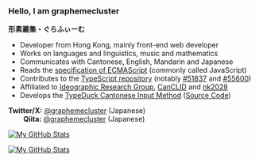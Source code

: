 ### Hello, I am graphemecluster

**形素叢集・ぐらふぃーむ**

- Developer from Hong Kong, mainly front-end web developer
- Works on languages and linguistics, music and mathematics
- Communicates with Cantonese, English, Mandarin and Japanese
- Reads the [specification of ECMAScript](https://tc39.es/ecma262/) (commonly called JavaScript)
- Contributes to the [TypeScript repository](https://github.com/microsoft/TypeScript) (notably [#51837](https://github.com/microsoft/TypeScript/pull/51837) and [#55600](https://github.com/microsoft/TypeScript/pull/55600))
- Affiliated to [Ideographic Research Group](https://en.wikipedia.org/wiki/Ideographic_Research_Group), [CanCLID](https://github.com/CanCLID) and [nk2028](https://github.com/nk2028)
- Develops the [TypeDuck Cantonese Input Method](https://typeduck.hk) ([Source Code](https://github.com/TypeDuck-HK))

**Twitter/X:** [@graphemecluster](https://twitter.com/graphemecluster) (Japanese)<br>
   **Qiita:** [@graphemecluster](https://qiita.com/graphemecluster) (Japanese)

[![My GitHub Stats](https://github-readme-stats.vercel.app/api?username=graphemecluster&custom_title=My+GitHub+Stats&show_icons=true&hide=stars&include_all_commits=true&count_private=true&theme=vue&border_color=d0d7de#gh-light-mode-only)](https://github.com/anuraghazra/github-readme-stats#gh-light-mode-only)

[![My GitHub Stats](https://github-readme-stats.vercel.app/api?username=graphemecluster&custom_title=My+GitHub+Stats&show_icons=true&hide=stars&include_all_commits=true&count_private=true&theme=gotham&border_color=30363d#gh-dark-mode-only)](https://github.com/anuraghazra/github-readme-stats#gh-dark-mode-only)

<!--
**graphemecluster/graphemecluster** is a ✨ _special_ ✨ repository because its `README.md` (this file) appears on your GitHub profile.

Here are some ideas to get you started:

- 🔭 I’m currently working on ...
- 🌱 I’m currently learning ...
- 👯 I’m looking to collaborate on ...
- 🤔 I’m looking for help with ...
- 💬 Ask me about ...
- 📫 How to reach me: ...
- 😄 Pronouns: ...
- ⚡ Fun fact: ...
-->

